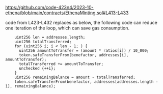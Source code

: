 https://github.com/code-423n4/2023-10-ethena/blob/main/contracts/EthenaMinting.sol#L413-L433

code from L423-L432 replaces as below, the following code can reduce one iteration of the loop, which can save gas consumption.

```
    uint256 len = addresses.length;
    uint256 totalTransferred;
    for (uint256 i; i < len - 1; ) {
      uint256 amountToTransfer = (amount * ratios[i]) / 10_000;
      token.safeTransferFrom(benefactor, addresses[i], amountToTransfer);
      totalTransferred += amountToTransfer;
      unchecked {++i};
    }
    uint256 remainingBalance = amount - totalTransferred;
    token.safeTransferFrom(benefactor, addresses[addresses.length - 1], remainingBalance);
```